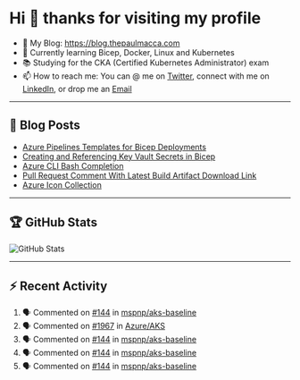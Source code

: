 # Hi 👋 thanks for visiting my profile

- 💬 My Blog: <https://blog.thepaulmacca.com>
- 🌱 Currently learning Bicep, Docker, Linux and Kubernetes
- 📚 Studying for the CKA (Certified Kubernetes Administrator) exam
- 📫 How to reach me: You can @ me on [Twitter](https://twitter.com/thepaulmacca), connect with me on [LinkedIn](https://www.linkedin.com/in/thepaulmacca/), or drop me an [Email](mailto:pm@thepaulmacca.com)

---

## :blue_book: Blog Posts
<!-- BLOG-POST-LIST:START -->
- [Azure Pipelines Templates for Bicep Deployments](https://blog.thepaulmacca.com/azure-pipelines-templates-for-bicep-deployments/)
- [Creating and Referencing Key Vault Secrets in Bicep](https://blog.thepaulmacca.com/creating-and-referencing-key-vault-secrets-in-bicep/)
- [Azure CLI Bash Completion](https://blog.thepaulmacca.com/azure-cli-bash-completion/)
- [Pull Request Comment With Latest Build Artifact Download Link](https://blog.thepaulmacca.com/pull-request-comment-with-latest-build-artifact-download-link/)
- [Azure Icon Collection](https://blog.thepaulmacca.com/azure-icon-collection/)
<!-- BLOG-POST-LIST:END -->

---

## :trophy: GitHub Stats

![GitHub Stats](https://github-readme-stats.vercel.app/api?username=thepaulmacca&count_private=true&show_icons=true&theme=dark)

---

## :zap: Recent Activity

<!--START_SECTION:activity-->
1. 🗣 Commented on [#144](https://github.com/mspnp/aks-baseline/issues/144) in [mspnp/aks-baseline](https://github.com/mspnp/aks-baseline)
2. 🗣 Commented on [#1967](https://github.com/Azure/AKS/issues/1967) in [Azure/AKS](https://github.com/Azure/AKS)
3. 🗣 Commented on [#144](https://github.com/mspnp/aks-baseline/issues/144) in [mspnp/aks-baseline](https://github.com/mspnp/aks-baseline)
4. 🗣 Commented on [#144](https://github.com/mspnp/aks-baseline/issues/144) in [mspnp/aks-baseline](https://github.com/mspnp/aks-baseline)
5. 🗣 Commented on [#144](https://github.com/mspnp/aks-baseline/issues/144) in [mspnp/aks-baseline](https://github.com/mspnp/aks-baseline)
<!--END_SECTION:activity-->

